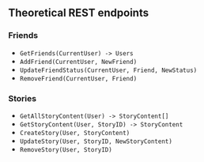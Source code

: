 ## Theoretical REST endpoints

### Friends

- `GetFriends(CurrentUser) -> Users`
- `AddFriend(CurrentUser, NewFriend)`
- `UpdateFriendStatus(CurrentUser, Friend, NewStatus)`
- `RemoveFriend(CurrentUser, Friend)`

### Stories

- `GetAllStoryContent(User) -> StoryContent[]`
- `GetStoryContent(User, StoryID) -> StoryContent`
- `CreateStory(User, StoryContent)`
- `UpdateStory(User, StoryID, NewStoryContent)`
- `RemoveStory(User, StoryID)`
